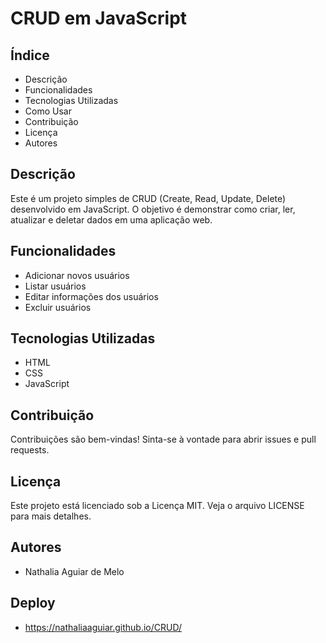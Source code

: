 # CRUD em JavaScript



## Índice
- Descrição
- Funcionalidades
- Tecnologias Utilizadas
- Como Usar
- Contribuição
- Licença
- Autores

## Descrição
Este é um projeto simples de CRUD (Create, Read, Update, Delete) desenvolvido em JavaScript. O objetivo é demonstrar como criar, ler, atualizar e deletar dados em uma aplicação web.

## Funcionalidades
- Adicionar novos usuários
- Listar usuários
- Editar informações dos usuários
- Excluir usuários

## Tecnologias Utilizadas
- HTML
- CSS
- JavaScript


## Contribuição
Contribuições são bem-vindas! Sinta-se à vontade para abrir issues e pull requests.

## Licença
Este projeto está licenciado sob a Licença MIT. Veja o arquivo LICENSE para mais detalhes.

## Autores
- Nathalia Aguiar de Melo
  
## Deploy
- https://nathaliaaguiar.github.io/CRUD/

